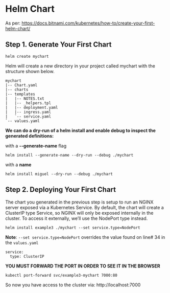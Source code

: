# Helm Chart

As per: https://docs.bitnami.com/kubernetes/how-to/create-your-first-helm-chart/

## Step 1. Generate Your First Chart

`helm create mychart`

Helm will create a new directory in your project called mychart with the structure shown below.

```
mychart
|-- Chart.yaml
|-- charts
|-- templates
|   |-- NOTES.txt
|   |-- _helpers.tpl
|   |-- deployment.yaml
|   |-- ingress.yaml
|   `-- service.yaml
`-- values.yaml
```

**We can do a dry-run of a helm install and enable debug to inspect the generated definitions:**

with a **--generate-name** flag

`helm install --generate-name --dry-run --debug ./mychart`

with a **name**

`helm install miguel --dry-run --debug ./mychart`

## Step 2. Deploying Your First Chart

The chart you generated in the previous step is setup to run an NGINX server exposed via a Kubernetes Service. By default, the chart will create a ClusterIP type Service, so NGINX will only be exposed internally in the cluster. To access it externally, we’ll use the NodePort type instead.

`helm install example3 ./mychart --set service.type=NodePort`

**Note**: `--set service.type=NodePort` overrides the value found on line# 34 in the `values.yaml`

```
service:
  type: ClusterIP
```

**YOU MUST FORWARD THE PORT IN ORDER TO SEE IT IN THE BROWSER**

`kubectl port-forward svc/example3-mychart 7000:80`

So now you have access to the cluster via: http://localhost:7000
